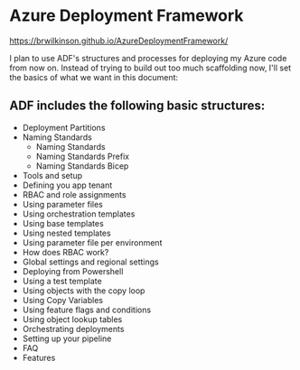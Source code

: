 # Azure Deployment Framework

https://brwilkinson.github.io/AzureDeploymentFramework/

I plan to use ADF's structures and processes for deploying my Azure code from now on. Instead of trying to build out too much scaffolding now, I'll set the basics of what we want in this document:

## ADF includes the following basic structures:
* Deployment Partitions
* Naming Standards
    * Naming Standards
    * Naming Standards Prefix
    * Naming Standards Bicep
* Tools and setup
* Defining you app tenant
* RBAC and role assignments
* Using parameter files
* Using orchestration templates
* Using base templates
* Using nested templates
* Using parameter file per environment
* How does RBAC work?
* Global settings and regional settings
* Deploying from Powershell
* Using a test template
* Using objects with the copy loop
* Using Copy Variables
* Using feature flags and conditions
* Using object lookup tables
* Orchestrating deployments
* Setting up your pipeline
* FAQ
* Features